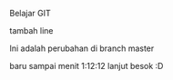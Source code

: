 Belajar GIT

tambah line

Ini adalah perubahan di branch master

baru sampai menit 1:12:12 lanjut besok :D